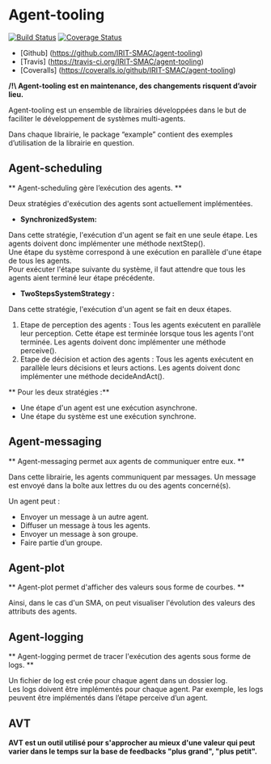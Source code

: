 # Agent-tooling
[![Build Status](https://travis-ci.org/IRIT-SMAC/agent-tooling.svg?branch=master)](https://travis-ci.org/IRIT-SMAC/agent-tooling)
[![Coverage Status](https://coveralls.io/repos/IRIT-SMAC/agent-tooling/badge.svg?branch=master&service=github)](https://coveralls.io/github/IRIT-SMAC/agent-tooling?branch=master)

- [Github] (https://github.com/IRIT-SMAC/agent-tooling)
- [Travis] (https://travis-ci.org/IRIT-SMAC/agent-tooling)
- [Coveralls] (https://coveralls.io/github/IRIT-SMAC/agent-tooling)

**/!\ Agent-tooling est en maintenance, des changements risquent d’avoir lieu.**

Agent-tooling est un ensemble de librairies développées dans le but de faciliter le développement de systèmes multi-agents.

Dans chaque librairie, le package “example” contient des exemples d’utilisation de la librairie en question.

## Agent-scheduling
** Agent-scheduling gère l’exécution des agents. **

Deux stratégies d'exécution des agents sont actuellement implémentées.

* **SynchronizedSystem:**

Dans cette stratégie, l'exécution d'un agent se fait en une seule étape. Les agents doivent donc implémenter une méthode nextStep().  
Une étape du système correspond à une exécution en parallèle d'une étape de tous les agents.  
Pour exécuter l'étape suivante du système, il faut attendre que tous les agents aient terminé leur étape précédente.

* **TwoStepsSystemStrategy :** 

Dans cette stratégie, l'exécution d'un agent se fait en deux étapes.
  1. Etape de perception des agents : Tous les agents exécutent en parallèle leur perception. Cette étape est terminée lorsque tous les agents l'ont terminée. Les agents doivent donc implémenter une méthode perceive().
  2. Etape de décision et action des agents :  Tous les agents exécutent en parallèle leurs décisions et leurs actions. Les agents doivent donc implémenter une méthode decideAndAct().

** Pour les deux stratégies :**
 * Une étape d'un agent est une exécution asynchrone.
 * Une étape du système est une exécution synchrone.


## Agent-messaging
** Agent-messaging permet aux agents de communiquer entre eux. **

Dans cette librairie, les agents communiquent par messages. Un message est envoyé dans la boîte aux lettres du ou des agents concerné(s).

Un agent peut :  
* Envoyer un message à un autre agent.  
* Diffuser un message à tous les agents.  
* Envoyer un message à son groupe.  
* Faire partie d’un groupe.  

## Agent-plot
** Agent-plot permet d'afficher des valeurs sous forme de courbes. **

Ainsi, dans le cas d'un SMA, on peut visualiser l'évolution des valeurs des attributs des agents.

## Agent-logging
** Agent-logging permet de tracer l'exécution des agents sous forme de logs. **

Un fichier de log est crée pour chaque agent dans un dossier log.  
Les logs doivent être implémentés pour chaque agent. Par exemple, les logs peuvent être implémentés dans l’étape perceive d’un agent.

## AVT

**AVT est un outil utilisé pour s'approcher au mieux d'une valeur qui peut varier dans le temps sur la base de feedbacks "plus grand", "plus petit".**